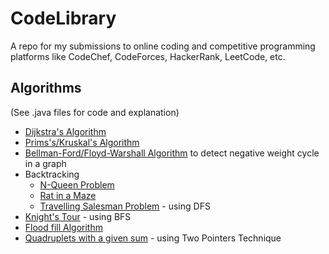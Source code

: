 # CodeLibrary
A repo for my submissions to online coding and competitive programming platforms like CodeChef, CodeForces, HackerRank, LeetCode, etc.

## Algorithms
(See .java files for code and explanation)
- [Dijkstra's Algorithm](HackerEarth/Dijkstra%20Algorithm)<br>
- [Prims's/Kruskal's Algorithm](Geeks%20for%20Geeks/Minimum%20Spanning%20Tree)
- [Bellman-Ford/Floyd-Warshall Algorithm](Geeks%20for%20Geeks/Negative%20weight%20cycle) to detect negative weight cycle in a graph
- Backtracking
  - [N-Queen Problem](Geeks%20for%20Geeks/N-Queen%20Problem)
  - [Rat in a Maze](Geeks%20for%20Geeks/Rat%20in%20a%20Maze)
  - [Travelling Salesman Problem](Geeks%20for%20Geeks/Travelling%20Salesman%20Problem) - using DFS
- [Knight's Tour](Geeks%20for%20Geeks/Steps%20by%20Knight) - using BFS
- [Flood fill Algorithm](Geeks%20for%20Geeks/Flood%20fill%20Algorithm)
- [Quadruplets with a given sum](LeetCode/4Sum) - using Two Pointers Technique
